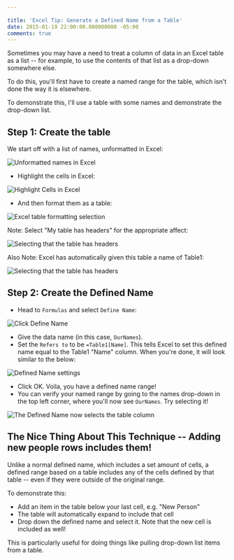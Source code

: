 ```yaml
---
 
title: 'Excel Tip: Generate a Defined Name from a Table'
date: 2015-01-19 22:00:00.000000000 -05:00
comments: true
---
```

Sometimes you may have a need to treat a column of data in an Excel table as a list -- for example, to use the contents of that list as a drop-down somewhere else.

To do this, you'll first have to create a named range for the table, which isn't done the way it is elsewhere.

To demonstrate this, I'll use a table with some names and demonstrate the drop-down list.

## Step 1: Create the table
We start off with a list of names, unformatted in Excel:

![Unformatted names in Excel]({{site.post-images}}/01_UnformattedExcelWorksheet.png)

* Highlight the cells in Excel:

![Highlight Cells in Excel]({{site.post-images}}/02_ExcelHighlightCells.png)

* And then format them as a table: 

![Excel table formatting selection]({{site.post-images}}/02_ExcelFormatTable.png)

Note: Select "My table has headers" for the appropriate affect:

![Selecting that the table has headers]({{site.post-images}}/03_TableHasHeaders.png)

Also Note: Excel has automatically given this table a name of Table1:

![Selecting that the table has headers]({{site.post-images}}/03_AutomaticTableName.png)

## Step 2: Create the Defined Name

* Head to `Formulas` and select `Define Name`:

![Click Define Name]({{site.post-images}}/04_DefineName.png)

* Give the data name (in this case, `OurNames`).
* Set the `Refers to` to be `=Table1[Name]`. This tells Excel to set this defined name equal to the Table1 "Name" column. When you're done, it will look similar to the below:

![Defined Name settings]({{site.post-images}}/05_DefiningTableName.png)

* Click OK. Voila, you have a defined name range!
* You can verify your named range by going to the names drop-down in the top left corner, where you'll now see `OurNames`. Try selecting it!

![The Defined Name now selects the table column]({{site.post-images}}/06_DefinedNameShown.png)

## The Nice Thing About This Technique -- Adding new people rows includes them!
Unlike a normal defined name, which includes a set amount of cells, a defined range based on a table includes any of the cells defined by that table -- even if they were outside of the original range.

To demonstrate this: 

* Add an item in the table below your last cell, e.g. "New Person"
* The table will automatically expand to include that cell
* Drop down the defined name and select it. Note that the new cell is included as well!

This is particularly useful for doing things like pulling drop-down list items from a table.